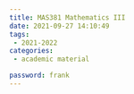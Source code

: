 ```yaml
---
title: MAS381 Mathematics III
date: 2021-09-27 14:10:49
tags:
 - 2021-2022
categories: 
 - academic material

password: frank
---
```

